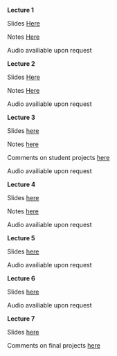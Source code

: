**Lecture 1**

Slides <a href="https://speakerdeck.com/tchoi8/to-remember-and-forget-lecture-1"> Here</a>

Notes <a href="https://hackpad.com/To-remember-and-forget-Lecture-1-KBg6fVW8qmq"> Here</a>

Audio availiable upon request

 
**Lecture 2**

Slides <a href="https://speakerdeck.com/tchoi8/to-remember-and-forget-lecture-2"> Here</a>

Notes <a href="https://hackpad.com/To-remember-and-forget-lecture-2-uUx5Yc2UZVi"> Here</a>

Audio availiable upon request


**Lecture 3**

Slides [here](https://speakerdeck.com/tchoi8/to-remember-and-forget-lecture-3)  

Notes [here](https://hackpad.com/To-remember-and-forget-lecture-3-ehUZEyBOgyx#:h=Hippocampus-and-Almond)

Comments on student projects [here](https://hackpad.com/To-remember-and-forget-Presentation-comments-POhCplfgSxJ)

Audio availiable upon request

**Lecture 4**

Slides [here](https://speakerdeck.com/tchoi8/to-remember-and-forget-lecture-4)

Notes [here](https://hackpad.com/To-remember-and-forget-Week-4-OfJY1zfUCnh)

Audio availiable upon request


**Lecture 5**

Slides [here](https://speakerdeck.com/tchoi8/to-remember-and-forget-lecture-5)

Audio availiable upon request


**Lecture 6**

Slides [here](https://speakerdeck.com/tchoi8/to-remember-and-forget-number-6) 


Audio availiable upon request

**Lecture 7** 

Slides [here](https://docs.google.com/presentation/d/10Al7zYOdmU0v8_JEPvp8yjTh5O3UlS_XSkCPw-terFs/edit?usp=sharing)

Comments on final projects [here](https://hackpad.com/Final-comments-Fz8OxZqMKI5)